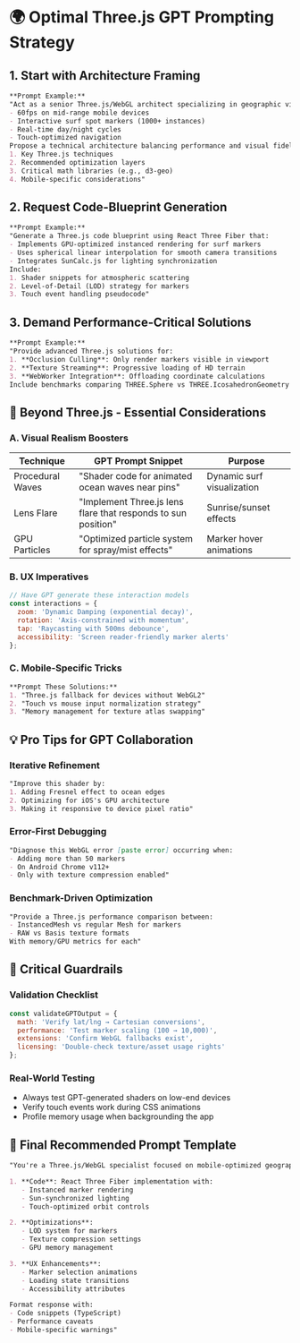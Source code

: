 # 🌍 Optimal Three.js GPT Prompting Strategy

## 1. Start with Architecture Framing

```markdown
**Prompt Example:**  
"Act as a senior Three.js/WebGL architect specializing in geographic visualization. I need to build a high-performance 3D globe for a surf app with these requirements:  
- 60fps on mid-range mobile devices  
- Interactive surf spot markers (1000+ instances)  
- Real-time day/night cycles  
- Touch-optimized navigation  
Propose a technical architecture balancing performance and visual fidelity, listing:  
1. Key Three.js techniques  
2. Recommended optimization layers  
3. Critical math libraries (e.g., d3-geo)  
4. Mobile-specific considerations"
```

## 2. Request Code-Blueprint Generation

```markdown
**Prompt Example:**  
"Generate a Three.js code blueprint using React Three Fiber that:  
- Implements GPU-optimized instanced rendering for surf markers  
- Uses spherical linear interpolation for smooth camera transitions  
- Integrates SunCalc.js for lighting synchronization  
Include:  
1. Shader snippets for atmospheric scattering  
2. Level-of-Detail (LOD) strategy for markers  
3. Touch event handling pseudocode"
```

## 3. Demand Performance-Critical Solutions

```markdown
**Prompt Example:**  
"Provide advanced Three.js solutions for:  
1. **Occlusion Culling**: Only render markers visible in viewport  
2. **Texture Streaming**: Progressive loading of HD terrain  
3. **WebWorker Integration**: Offloading coordinate calculations  
Include benchmarks comparing THREE.Sphere vs THREE.IcosahedronGeometry for mobile."
```

## 🚀 Beyond Three.js - Essential Considerations

### A. Visual Realism Boosters

| Technique | GPT Prompt Snippet | Purpose |
|-----------|-------------------|---------|
| Procedural Waves | "Shader code for animated ocean waves near pins" | Dynamic surf visualization |
| Lens Flare | "Implement Three.js lens flare that responds to sun position" | Sunrise/sunset effects |
| GPU Particles | "Optimized particle system for spray/mist effects" | Marker hover animations |

### B. UX Imperatives

```javascript
// Have GPT generate these interaction models
const interactions = {
  zoom: 'Dynamic Damping (exponential decay)',
  rotation: 'Axis-constrained with momentum',
  tap: 'Raycasting with 500ms debounce',
  accessibility: 'Screen reader-friendly marker alerts'
};
```

### C. Mobile-Specific Tricks

```markdown
**Prompt These Solutions:**  
1. "Three.js fallback for devices without WebGL2"  
2. "Touch vs mouse input normalization strategy"  
3. "Memory management for texture atlas swapping"  
```

## 💡 Pro Tips for GPT Collaboration

### Iterative Refinement

```markdown
"Improve this shader by:  
1. Adding Fresnel effect to ocean edges  
2. Optimizing for iOS's GPU architecture  
3. Making it responsive to device pixel ratio"
```

### Error-First Debugging

```markdown
"Diagnose this WebGL error [paste error] occurring when:  
- Adding more than 50 markers  
- On Android Chrome v112+  
- Only with texture compression enabled"
```

### Benchmark-Driven Optimization

```markdown
"Provide a Three.js performance comparison between:  
- InstancedMesh vs regular Mesh for markers  
- RAW vs Basis texture formats  
With memory/GPU metrics for each"
```

## 🛑 Critical Guardrails

### Validation Checklist

```javascript
const validateGPTOutput = {
  math: 'Verify lat/lng → Cartesian conversions',
  performance: 'Test marker scaling (100 → 10,000)',
  extensions: 'Confirm WebGL fallbacks exist',
  licensing: 'Double-check texture/asset usage rights'
};
```

### Real-World Testing

- Always test GPT-generated shaders on low-end devices
- Verify touch events work during CSS animations
- Profile memory usage when backgrounding the app

## 📌 Final Recommended Prompt Template

```markdown
"You're a Three.js/WebGL specialist focused on mobile-optimized geographic visualization. For a surf app globe, provide:  

1. **Code**: React Three Fiber implementation with:  
   - Instanced marker rendering  
   - Sun-synchronized lighting  
   - Touch-optimized orbit controls  

2. **Optimizations**:  
   - LOD system for markers  
   - Texture compression settings  
   - GPU memory management  

3. **UX Enhancements**:  
   - Marker selection animations  
   - Loading state transitions  
   - Accessibility attributes  

Format response with:  
- Code snippets (TypeScript)  
- Performance caveats  
- Mobile-specific warnings"
```
